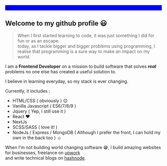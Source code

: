 <div style="background-color:blue" width="200px" height="200px">Hi </div>

## Welcome to my github profile :smiley:

  > When I first started learning to code, it was just something I did for fun or as an escape.  
  > today, as I tackle bigger and bigger problems using programming, I realise that programming is a sure way to make an impact on my world.
 
 I am a **Frontend Developer** on a mission to build software that solves ***real*** problems no one else has created a useful solution to. 
 
 I believe in learning everyday, so my stack is ever changing.
 
 
 Currently, it includes :
 * HTML/CSS ( obviously ) :wink:
 * Vanilla Javascript ( ES6/7/8/9 )
 * Jquery ( Yep, I still use it ) 
 * React :heart:
 * NextJs
 * SCSS/SASS ( love it! )
 * NodeJs / Express / MongoDB ( Although I prefer the front, I can hold my own in the back too ) :relaxed:
 
 When I'm not building world changing software :grin:, I build amazing websites for businesses, freelance on [upwork](https://www.upwork.com/freelancers/~019f8690046400fc21)  
 and write technical blogs on [hashnode](https://softbue.hashnode.dev/).
 
